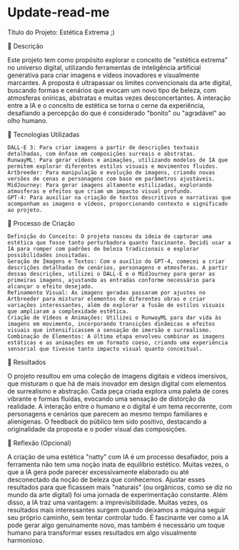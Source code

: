 # Update-read-me

Título do Projeto: Estética Extrema ;)

📒 Descrição

Este projeto tem como propósito explorar o conceito de "estética extrema" no universo digital, utilizando ferramentas de inteligência artificial generativa para criar imagens e vídeos inovadores e visualmente marcantes. A proposta é ultrapassar os limites convencionais da arte digital, buscando formas e cenários que evocam um novo tipo de beleza, com atmosferas oníricas, abstratas e muitas vezes desconcertantes. A interação entre a IA e o conceito de estética se torna o cerne da experiência, desafiando a percepção do que é considerado "bonito" ou "agradável" ao olho humano.

🤖 Tecnologias Utilizadas

    DALL·E 3: Para criar imagens a partir de descrições textuais detalhadas, com ênfase em composições surreais e abstratas.
    RunwayML: Para gerar vídeos e animações, utilizando modelos de IA que permitem explorar diferentes estilos visuais e movimentos fluidos.
    Artbreeder: Para manipulação e evolução de imagens, criando novas versões de cenas e personagens com base em parâmetros ajustáveis.
    MidJourney: Para gerar imagens altamente estilizadas, explorando atmosferas e efeitos que criam um impacto visual profundo.
    GPT-4: Para auxiliar na criação de textos descritivos e narrativas que acompanham as imagens e vídeos, proporcionando contexto e significado ao projeto.

🧐 Processo de Criação

    Definição do Conceito: O projeto nasceu da ideia de capturar uma estética que fosse tanto perturbadora quanto fascinante. Decidi usar a IA para romper com padrões de beleza tradicionais e explorar possibilidades inusitadas.
    Geração de Imagens e Textos: Com o auxílio do GPT-4, comecei a criar descrições detalhadas de cenários, personagens e atmosferas. A partir dessas descrições, utilizei o DALL·E e o MidJourney para gerar as primeiras imagens, ajustando as entradas conforme necessário para alcançar o efeito desejado.
    Refinamento Visual: As imagens geradas passaram por ajustes no Artbreeder para misturar elementos de diferentes obras e criar variações interessantes, além de explorar a fusão de estilos visuais que ampliaram a complexidade estética.
    Criação de Vídeos e Animações: Utilizei o RunwayML para dar vida às imagens em movimento, incorporando transições dinâmicas e efeitos visuais que intensificassem a sensação de imersão e surrealismo.
    Combinação de Elementos: A última etapa envolveu combinar as imagens estáticas e as animações em um formato coeso, criando uma experiência sensorial que tivesse tanto impacto visual quanto conceitual.

🚀 Resultados

O projeto resultou em uma coleção de imagens digitais e vídeos imersivos, que misturam o que há de mais inovador em design digital com elementos de surrealismo e abstração. Cada peça criada explora uma paleta de cores vibrante e formas fluídas, evocando uma sensação de distorção da realidade. A interação entre o humano e o digital é um tema recorrente, com personagens e cenários que parecem ao mesmo tempo familiares e alienígenas. O feedback do público tem sido positivo, destacando a originalidade da proposta e o poder visual das composições.

💭 Reflexão (Opcional)

A criação de uma estética "natty" com IA é um processo desafiador, pois a ferramenta não tem uma noção inata de equilíbrio estético. Muitas vezes, o que a IA gera pode parecer excessivamente elaborado ou até desconectado da noção de beleza que conhecemos. Ajustar esses resultados para que ficassem mais "naturais" (ou orgânicos, como se diz no mundo da arte digital) foi uma jornada de experimentação constante. Além disso, a IA traz uma vantagem: a imprevisibilidade. Muitas vezes, os resultados mais interessantes surgem quando deixamos a máquina seguir seu próprio caminho, sem tentar controlar tudo. É fascinante ver como a IA pode gerar algo genuinamente novo, mas também é necessário um toque humano para transformar esses resultados em algo visualmente harmonioso.
